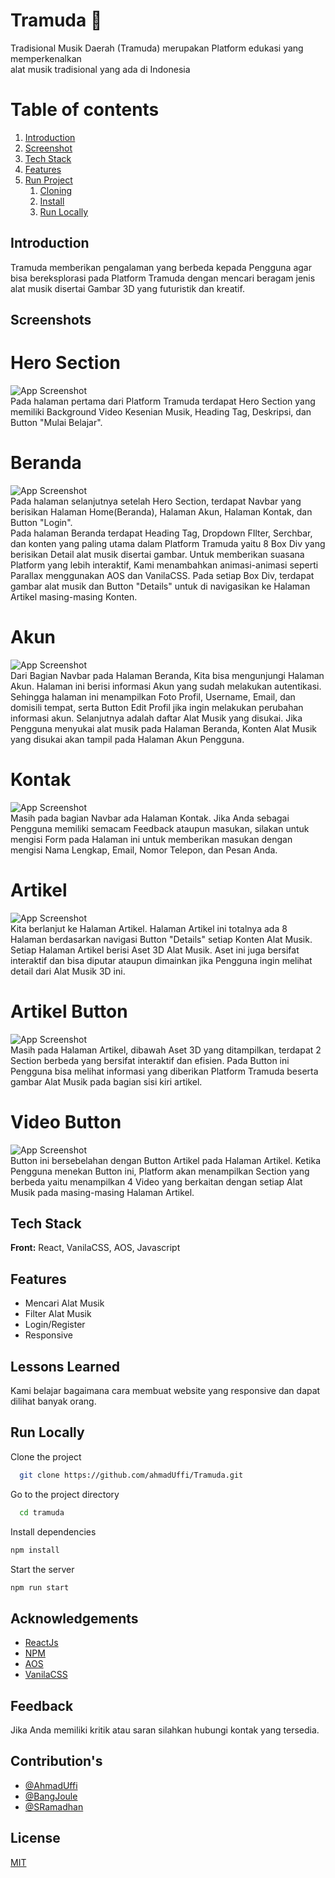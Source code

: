 # Tramuda 🚀

Tradisional Musik Daerah (Tramuda) merupakan Platform edukasi yang memperkenalkan <br /> alat musik tradisional yang ada di Indonesia

# Table of contents

1. [Introduction](#Tntroduction)
2. [Screenshot](#Screenshots)
3. [Tech Stack](#tech)
4. [Features](#features)
5. [Run Project](#run)
   1. [Cloning](#clone)
   2. [Install](#install)
   3. [Run Locally](#running)

## Introduction

Tramuda memberikan pengalaman yang berbeda kepada Pengguna agar bisa bereksplorasi pada Platform Tramuda dengan mencari beragam jenis alat musik disertai Gambar 3D yang futuristik dan kreatif.

## Screenshots
# Hero Section

![App Screenshot](https://i.ibb.co/YyRDxZY/Hero-Tramuda.png) 
<br /> Pada halaman pertama dari Platform Tramuda terdapat Hero Section yang memiliki Background Video Kesenian Musik, Heading Tag, Deskripsi, dan Button "Mulai Belajar".

# Beranda
![App Screenshot](https://i.ibb.co/ZJ70SVB/Beranda-Tramuda.png)
<br /> Pada halaman selanjutnya setelah Hero Section, terdapat Navbar yang berisikan Halaman Home(Beranda), Halaman Akun, Halaman Kontak, dan Button "Login". <br /> Pada halaman Beranda terdapat Heading Tag, Dropdown FIlter, Serchbar, dan konten yang paling utama dalam Platform Tramuda yaitu 8 Box Div yang berisikan Detail alat musik disertai gambar. Untuk memberikan suasana Platform yang lebih interaktif, Kami menambahkan animasi-animasi seperti Parallax menggunakan AOS dan VanilaCSS. Pada setiap Box Div, terdapat gambar alat musik dan Button "Details" untuk di navigasikan ke Halaman Artikel masing-masing Konten.

# Akun
![App Screenshot](https://i.ibb.co/55v1xDR/Akun-Tramuda.png)
<br /> Dari Bagian Navbar pada Halaman Beranda, Kita bisa mengunjungi Halaman Akun. Halaman ini berisi informasi Akun yang sudah melakukan autentikasi. Sehingga halaman ini menampilkan Foto Profil, Username, Email, dan domisili tempat, serta Button Edit Profil jika ingin melakukan perubahan informasi akun. Selanjutnya adalah daftar Alat Musik yang disukai. Jika Pengguna menyukai alat musik pada Halaman Beranda, Konten Alat Musik yang disukai akan tampil pada Halaman Akun Pengguna.

# Kontak
![App Screenshot](https://i.ibb.co/kMp1DzS/Kontak-Tramuda.png)
<br /> Masih pada bagian Navbar ada Halaman Kontak. Jika Anda sebagai Pengguna memiliki semacam Feedback ataupun masukan, silakan untuk mengisi Form pada Halaman ini untuk memberikan masukan dengan mengisi Nama Lengkap, Email, Nomor Telepon, dan Pesan Anda.

# Artikel
![App Screenshot](https://i.ibb.co/FBKzzdB/Artikel-Tramuda.png)
<br /> Kita berlanjut ke Halaman Artikel. Halaman Artikel ini totalnya ada 8 Halaman berdasarkan navigasi Button "Details" setiap Konten Alat Musik. Setiap Halaman Artikel berisi Aset 3D Alat Musik. Aset ini juga bersifat interaktif dan bisa diputar ataupun dimainkan jika Pengguna ingin melihat detail dari Alat Musik 3D ini.

# Artikel Button
![App Screenshot](https://i.ibb.co/rxMbSzr/Artikel-Button-Tramuda.png)
<br /> Masih pada Halaman Artikel, dibawah Aset 3D yang ditampilkan, terdapat 2 Section berbeda yang bersifat interaktif dan efisien. Pada Button ini Pengguna bisa melihat informasi yang diberikan Platform Tramuda beserta gambar Alat Musik pada bagian sisi kiri artikel.

# Video Button
![App Screenshot](https://i.ibb.co/F4YtSkt/Video-Button-Tramuda.png)
<br /> Button ini bersebelahan dengan Button Artikel pada Halaman Artikel. Ketika Pengguna menekan Button ini, Platform akan menampilkan Section yang berbeda yaitu menampilkan 4 Video yang berkaitan dengan setiap Alat Musik pada masing-masing Halaman Artikel.



## Tech Stack

**Front:** React, VanilaCSS, AOS, Javascript

## Features

- Mencari Alat Musik
- Filter Alat Musik
- Login/Register
- Responsive

## Lessons Learned

Kami belajar bagaimana cara membuat website yang responsive dan dapat dilihat banyak orang.

## Run Locally

Clone the project

```bash
  git clone https://github.com/ahmadUffi/Tramuda.git
```

Go to the project directory

```bash
  cd tramuda
```

Install dependencies

```bash
npm install
```

Start the server

```bash
npm run start
```

## Acknowledgements

- [ReactJs](https://react.dev/)
- [NPM](https://www.npmjs.com/)
- [AOS](https://michalsnik.github.io/aos/)
- [VanilaCSS](https://vanillacss.com/)

## Feedback

Jika Anda memiliki kritik atau saran silahkan hubungi kontak yang tersedia.

## Contribution's

- [@AhmadUffi](https://github.com/ahmadUffi)
- [@BangJoule](https://github.com/Bangjoule)
- [@SRamadhan](https://github.com/Kuroi-RE)

## License

[MIT](https://choosealicense.com/licenses/mit/)
